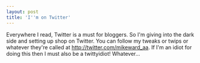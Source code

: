 ```yaml
---
layout: post  
title: 'I''m on Twitter'
---
```

Everywhere I read, Twitter is a must for bloggers. So I'm giving into the dark side and setting up shop on Twitter. You can follow my tweaks or twips or whatever they're called at <http://twitter.com/mikeward_aa>. If I'm an idiot for doing this then I must also be a twittyidiot! Whatever...
